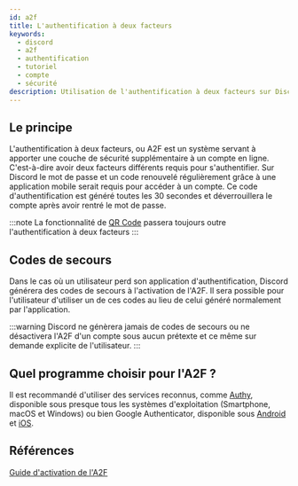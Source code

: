 ```yaml
---
id: a2f
title: L'authentification à deux facteurs
keywords:
  - discord
  - a2f
  - authentification
  - tutoriel
  - compte
  - sécurité
description: Utilisation de l'authentification à deux facteurs sur Discord
---
```


## Le principe
L'authentification à deux facteurs, ou A2F est un système servant à apporter une couche de sécurité supplémentaire à un compte en ligne. C'est-à-dire avoir deux facteurs différents requis pour s'authentifier. Sur Discord le mot de passe et un code renouvelé régulièrement grâce à une application mobile serait requis pour accéder à un compte. Ce code d'authentification est généré toutes les 30 secondes et déverrouillera le compte après avoir rentré le mot de passe.

:::note
La fonctionnalité de [QR Code](https://discord.fr/wiki/parametres-compte/connexion-verification/qr-code.md) passera toujours outre l'authentification à deux facteurs
:::

## Codes de secours
Dans le cas où un utilisateur perd son application d'authentification, Discord générera des codes de secours à l'activation de l'A2F. Il sera possible pour l'utilisateur d'utiliser un de ces codes au lieu de celui généré normalement par l'application.

:::warning
Discord ne génèrera jamais de codes de secours ou ne désactivera l'A2F d'un compte sous aucun prétexte et ce même sur demande explicite de l'utilisateur.
:::

## Quel programme choisir pour l'A2F ?
Il est recommandé d'utiliser des services reconnus, comme [Authy](https://authy.com/), disponible sous presque tous les systèmes d'exploitation (Smartphone, macOS et Windows) ou bien Google Authenticator, disponible sous [Android](https://play.google.com/store/apps/details?id=com.google.android.apps.authenticator2) et [iOS](https://apps.apple.com/us/app/google-authenticator/id388497605).

## Références 
[Guide d'activation de l'A2F](https://discord.fr/blog/2021/02/25/double-authentification/)